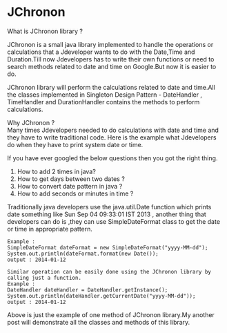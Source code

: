 JChronon
========

What is JChronon library ?      

JChronon is a small java library implemented to handle the operations or calculations that a Jdeveloper wants to do with the Date,Time and Duration.Till now Jdevelopers has to write their own functions or need to search methods related to date and time on Google.But now it is easier to do.

JChronon library will perform the calculations related to date and time.All the classes implemented in Singleton Design Pattern - DateHandler , TimeHandler and DurationHandler contains the methods to perform calculations.

Why JChronon ?     
Many times Jdevelopers needed to do calculations with date and time and they have to write traditional code. Here is the example what Jdevelopers do when they have to print system date or time.
        
If you have ever googled the below questions then you got the right thing.
1) How to add 2 times in java?
2) How to get days between two dates ?
3) How to convert date pattern in java ?
4) How to add seconds or minutes in time ?

Traditionally java developers use the java.util.Date function which prints date something like Sun Sep 04 09:33:01 IST 2013 , another thing that developers can do is ,they can use SimpleDateFormat class to get the date or time in appropriate pattern.

    Example : 
    SimpleDateFormat dateFormat = new SimpleDateFormat("yyyy-MM-dd");
    System.out.println(dateFormat.format(new Date());
    output : 2014-01-12

    Similar operation can be easily done using the JChronon library by calling just a function.
    Example : 
    DateHandler dateHandler = DateHandler.getInstance();
    System.out.println(dateHandler.getCurrentDate("yyyy-MM-dd"));
    output : 2014-01-12

   Above is just the example of one method of JChronon library.My another post will demonstrate all the classes and methods of this library.
